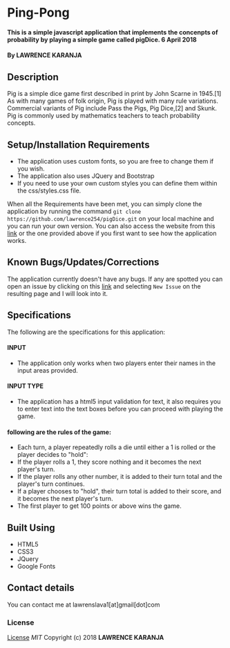 # Ping-Pong
#### This is a simple javascript application that implements the concenpts of probability by playing a simple game called pigDice. 6 April 2018
#### By **LAWRENCE KARANJA**
## Description
Pig is a simple dice game first described in print by John Scarne in 1945.[1] As with many games of folk origin, Pig is played with many rule variations. Commercial variants of Pig include Pass the Pigs, Pig Dice,[2] and Skunk. Pig is commonly used by mathematics teachers to teach probability concepts.
## Setup/Installation Requirements
* The application uses custom fonts, so you are free to change them if you wish.
* The application also uses JQuery and Bootstrap
* If you need to use your own custom styles you can define them within the css/styles.css file.

When all the Requirements have been met, you can simply clone the application by running the  command `git clone https://github.com/lawrence254/pigDice.git` on your local machine and you can run your own version. You can also access the website from this [link](https://lawrence254.github.io/pigDice/) or the one provided above if you first want to see how the application works.
## Known Bugs/Updates/Corrections
The application currently doesn't have any bugs. If any are spotted you can open an issue by clicking on this [link](https://github.com/lawrence254/pigDice/issues) and selecting `New Issue` on the resulting page and I will look into it.

## Specifications
The following are the specifications for this application:
#### INPUT
* The application only works when two players enter their names in the input areas provided.

#### INPUT TYPE
  * The application has a html5 input validation for text, it also requires you to enter text into the text boxes before you can proceed with playing the game.

#### following are the rules of the game:
  * Each turn, a player repeatedly rolls a die until either a 1 is rolled or the player decides to "hold":
  * If the player rolls a 1, they score nothing and it becomes the next player's turn.
  * If the player rolls any other number, it is added to their turn total and the player's turn continues.
  * If a player chooses to "hold", their turn total is added to their score, and it becomes the next player's turn.
* The first player to get 100 points or above wins the game.



## Built Using
* HTML5
* CSS3
* JQuery
* Google Fonts

## Contact details
You can contact me at lawrenslava1[at]gmail[dot]com
### License
[License](https://github.com/lawrence254/pigDice/blob/master/LICENSE)
*MIT*
Copyright (c) 2018 **LAWRENCE KARANJA**
